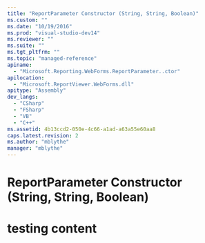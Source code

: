 ```yaml
---
title: "ReportParameter Constructor (String, String, Boolean)"
ms.custom: ""
ms.date: "10/19/2016"
ms.prod: "visual-studio-dev14"
ms.reviewer: ""
ms.suite: ""
ms.tgt_pltfrm: ""
ms.topic: "managed-reference"
apiname: 
  - "Microsoft.Reporting.WebForms.ReportParameter..ctor"
apilocation: 
  - "Microsoft.ReportViewer.WebForms.dll"
apitype: "Assembly"
dev_langs: 
  - "CSharp"
  - "FSharp"
  - "VB"
  - "C++"
ms.assetid: 4b13ccd2-050e-4c66-a1ad-a63a55e60aa8
caps.latest.revision: 2
ms.author: "mblythe"
manager: "mblythe"
---
```

# ReportParameter Constructor (String, String, Boolean)
# testing content